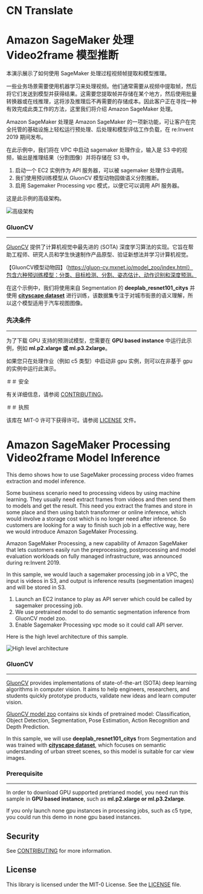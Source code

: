 # CN Translate

# Amazon SageMaker 处理 Video2frame 模型推断

本演示展示了如何使用 SageMaker 处理过程视频帧提取和模型推理。

一些业务场景需要使用机器学习来处理视频。他们通常需要从视频中提取帧，然后将它们发送到模型并获得结果。这需要您提取帧并存储在某个地方，然后使用批量转换器或在线推理，这将涉及推理后不再需要的存储成本。因此客户正在寻找一种有效完成此类工作的方法，这里我们将介绍 Amazon SageMaker 处理。

Amazon SageMaker 处理是 Amazon SageMaker 的一项新功能，可让客户在完全托管的基础设施上轻松运行预处理、后处理和模型评估工作负载，在 re:Invent 2019 期间发布。

在此示例中，我们将在 VPC 中启动 sagemaker 处理作业，输入是 S3 中的视频，输出是推理结果（分割图像）并将存储在 S3 中。

1. 启动一个 EC2 实例作为 API 服务器，可以被 sagemaker 处理作业调用。
2. 我们使用预训练模型从 GluonCV 模型动物园做语义分割推断。
3. 启用 Sagemaker Processing vpc 模式，以便它可以调用 API 服务器。

这是此示例的高级架构。

![高级架构](https://sagemaker-demo-dataset.s3-us-west-2.amazonaws.com/Picture1.png)


### GluonCV
---
[GluonCV](https://gluon-cv.mxnet.io/) 提供了计算机视觉中最先进的 (SOTA) 深度学习算法的实现。它旨在帮助工程师、研究人员和学生快速制作产品原型、验证新想法并学习计算机视觉。

【GluonCV模型动物园】（https://gluon-cv.mxnet.io/model_zoo/index.html）包含六种预训练模型：分类、目标检测、分割、姿态估计、动作识别和深度预测。

在这个示例中，我们将使用来自 Segmentation 的 **deeplab_resnet101_citys** 并使用 **[cityscape dataset](https://www.cityscapes-dataset.com/)** 进行训练，该数据集专注于对城市街景的语义理解，所以这个模型适用于汽车视图图像。

### 先决条件

---
为了下载 GPU 支持的预测试模型，您需要在 **GPU based instance** 中运行此示例，例如 **ml.p2.xlarge 或 ml.p3.2xlarge**。

如果您只在处理作业（例如 c5 类型）中启动非 gpu 实例，则可以在非基于 gpu 的实例中运行此演示。


＃＃ 安全

 有关详细信息，请参阅 [CONTRIBUTING](CONTRIBUTING.md#security-issue-notifications)。

＃＃ 执照

 该库在 MIT-0 许可下获得许可。请参阅 [LICENSE](LICENSE) 文件。


# Amazon SageMaker Processing Video2frame Model Inference

This demo shows how to use SageMaker processing process video frames extraction and model inference.

Some business scenario need to processing videos by using machine learning. They usually need extract frames from videos and then send them to models and get the result. This need you extract the frames and store in some place and then using batch transformer or online inference, which would involve a storage cost which is no longer need after inference. So customers are looking for a way to finish such job in a effective way, here we would introduce Amazon SageMaker Processing.

Amazon SageMaker Processing, a new capability of Amazon SageMaker that lets customers easily run the preprocessing, postprocessing and model evaluation workloads on fully managed infrastructure, was announced during re:Invent 2019. 

In this sample, we would lauch a sagemaker processing job in a VPC, the input is videos in S3, and output is inference results (segmentation images) and will be stored in S3.

1. Launch an EC2 instance to play as API server which could be called by sagemaker processing job.
2. We use pretrained model to do semantic segmentation inference from GluonCV model zoo.
3. Enable Sagemaker Processing vpc mode so it could call API server.

Here is the high level architecture of this sample.

![High level architecture](https://sagemaker-demo-dataset.s3-us-west-2.amazonaws.com/Picture1.png)


### GluonCV
---
[GluonCV](https://gluon-cv.mxnet.io/) provides implementations of state-of-the-art (SOTA) deep learning algorithms in computer vision. It aims to help engineers, researchers, and students quickly prototype products, validate new ideas and learn computer vision.

[GluonCV model zoo](https://gluon-cv.mxnet.io/model_zoo/index.html) contains six kinds of pretrained model: Classification, Object Detection, Segmentation, Pose Estimation, Action Recognition and Depth Prediction.

In this sample, we will use **deeplab_resnet101_citys** from Segmentation and was trained with **[cityscape dataset](https://www.cityscapes-dataset.com/)**, which focuses on semantic understanding of urban street scenes, so this model is suitable for car view images.

### Prerequisite
---
In order to download GPU supported pretrianed model, you need run this sample in **GPU based instance**, such as **ml.p2.xlarge or ml.p3.2xlarge**.

If you only launch none gpu instances in processing jobs, such as c5 type, you could run this demo in none gpu based instances.


## Security

 See [CONTRIBUTING](CONTRIBUTING.md#security-issue-notifications) for more information.

## License

 This library is licensed under the MIT-0 License. See the [LICENSE](LICENSE) file.   





